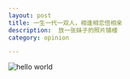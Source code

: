 ```yaml
---
layout: post
title: 一生一代一双人，相逢相恋倍相亲
description:  放一张妹子的照片镇楼
category: opinion

---
```


![hello world](http://bigwavelet.github.io/images/post/vivian.jpg)

